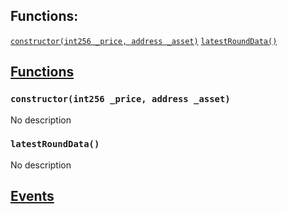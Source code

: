 

## Functions:
[`constructor(int256 _price, address _asset)`](#MockPriceFeedWETH-constructor-int256-address-)
[`latestRoundData()`](#MockPriceFeedWETH-latestRoundData--)


## <u>Functions</u>

### `constructor(int256 _price, address _asset)`
No description

### `latestRoundData()`
No description

## <u>Events</u>
